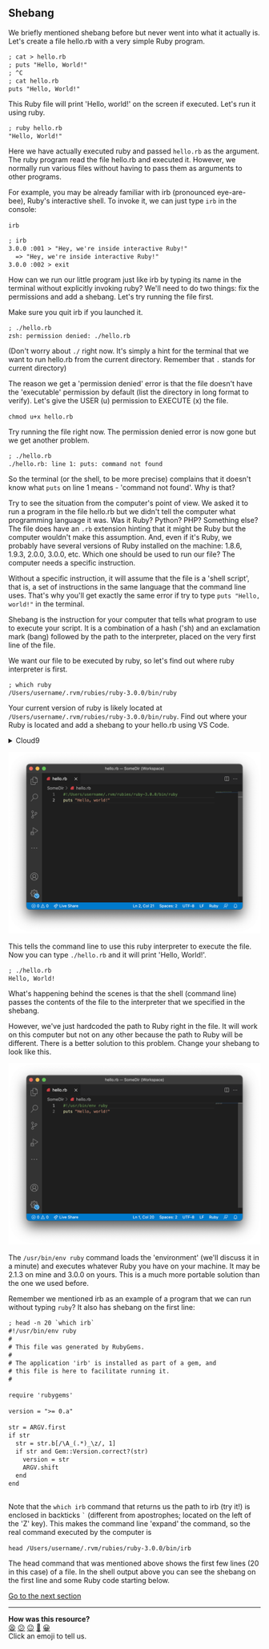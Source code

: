 ## Shebang
We briefly mentioned shebang before but never went into what it actually is. Let's create a file hello.rb with a very simple Ruby program.

```shell
; cat > hello.rb
; puts "Hello, World!"
; ^C
; cat hello.rb
puts "Hello, World!"

```

This Ruby file will print 'Hello, world!' on the screen if executed. Let's run it using ruby.

```shell
; ruby hello.rb
"Hello, World!"

```

Here we have actually executed ruby and passed `hello.rb` as the argument. The ruby program read the file hello.rb and executed it. However, we normally run various files without having to pass them as arguments to other programs.

For example, you may be already familiar with irb (pronounced eye-are-bee), Ruby's interactive shell. To invoke it, we can just type `irb` in the console:

`irb`

```shell
; irb
3.0.0 :001 > "Hey, we're inside interactive Ruby!"
  => "Hey, we're inside interactive Ruby!"
3.0.0 :002 > exit

```

How can we run our little program just like irb by typing its name in the terminal without explicitly invoking ruby? We'll need to do two things: fix the permissions and add a shebang. Let's try running the file first.

Make sure you quit irb if you launched it.

```shell
; ./hello.rb
zsh: permission denied: ./hello.rb

```

(Don't worry about `./` right now. It's simply a hint for the terminal that we want to run hello.rb from the current directory. Remember that `.` stands for current directory)

The reason we get a 'permission denied' error is that the file doesn't have the 'executable' permission by default (list the directory in long format to verify). Let's give the USER (u) permission to EXECUTE (x) the file.

`chmod u+x hello.rb`

Try running the file right now. The permission denied error is now gone but we get another problem.

```shell
; ./hello.rb
./hello.rb: line 1: puts: command not found

```

So the terminal (or the shell, to be more precise) complains that it doesn't know what `puts` on line 1 means - 'command not found'. Why is that?

Try to see the situation from the computer's point of view. We asked it to run a program in the file hello.rb but we didn't tell the computer what programming language it was. Was it Ruby? Python? PHP? Something else? The file does have an `.rb` extension hinting that it might be Ruby but the computer wouldn't make this assumption. And, even if it's Ruby, we probably have several versions of Ruby installed on the machine: 1.8.6, 1.9.3, 2.0.0, 3.0.0, etc. Which one should be used to run our file? The computer needs a specific instruction.

Without a specific instruction, it will assume that the file is a 'shell script', that is, a set of instructions in the same language that the command line uses. That's why you'll get exactly the same error if try to type `puts "Hello, world!"` in the terminal.

Shebang is the instruction for your computer that tells what program to use to execute your script. It is a combination of a hash ('sh) and an exclamation mark (bang) followed by the path to the interpreter, placed on the very first line of the file.

We want our file to be executed by ruby, so let's find out where ruby interpreter is first.

```shell
; which ruby
/Users/username/.rvm/rubies/ruby-3.0.0/bin/ruby

```

Your current version of ruby is likely located at `/Users/username/.rvm/rubies/ruby-3.0.0/bin/ruby`. Find out where your Ruby is located and add a shebang to your hello.rb using VS Code.

<details>
  <summary>Cloud9</summary>
  
  When you run `which ruby` on Cloud9 the output will contain a tilde (~). This won't work in your shebang so put the relative path in there instead like this: `#!../.rvm/rubies/ruby-2.6.3/bin/ruby`
</details>

![Shebang Hardcoded](../images/shebang_hardcoded_ruby.png)

This tells the command line to use this ruby interpreter to execute the file. Now you can type `./hello.rb` and it will print 'Hello, World!'.

```shell
; ./hello.rb
Hello, World!

```

What's happening behind the scenes is that the shell (command line) passes the contents of the file to the interpreter that we specified in the shebang.

However, we've just hardcoded the path to Ruby right in the file. It will work on this computer but not on any other because the path to Ruby will be different. There is a better solution to this problem. Change your shebang to look like this.

![Shebang Hardcoded](../images/shebang_env_ruby.png)

The `/usr/bin/env ruby` command loads the 'environment' (we'll discuss it in a minute) and executes whatever Ruby you have on your machine. It may be 2.1.3 on mine and 3.0.0 on yours. This is a much more portable solution than the one we used before.

Remember we mentioned irb as an example of a program that we can run without typing `ruby`? It also has shebang on the first line:

```shell
; head -n 20 `which irb`
#!/usr/bin/env ruby
# 
# This file was generated by RubyGems.
# 
# The application 'irb' is installed as part of a gem, and
# this file is here to facilitate running it.
# 

require 'rubygems'

version = ">= 0.a"

str = ARGV.first
if str
  str = str.b[/\A_(.*)_\z/, 1]
  if str and Gem::Version.correct?(str)
    version = str
    ARGV.shift
  end
end


```

Note that the `which irb` command that returns us the path to irb (try it!) is enclosed in backticks ``` ` ``` (different from apostrophes; located on the left of the 'Z' key). This makes the command line 'expand' the command, so the real command executed by the computer is

`head /Users/username/.rvm/rubies/ruby-3.0.0/bin/irb`

The head command that was mentioned above shows the first few lines (20 in this case) of a file. In the shell output above you can see the shebang on the first line and some Ruby code starting below.

[Go to the next section](./22_superuser_mode.md)


<!-- BEGIN GENERATED SECTION DO NOT EDIT -->

---

**How was this resource?**  
[😫](https://airtable.com/shrUJ3t7KLMqVRFKR?prefill_Repository=course&prefill_File=foundations/command_line/21_shebang.md&prefill_Sentiment=😫) [😕](https://airtable.com/shrUJ3t7KLMqVRFKR?prefill_Repository=course&prefill_File=foundations/command_line/21_shebang.md&prefill_Sentiment=😕) [😐](https://airtable.com/shrUJ3t7KLMqVRFKR?prefill_Repository=course&prefill_File=foundations/command_line/21_shebang.md&prefill_Sentiment=😐) [🙂](https://airtable.com/shrUJ3t7KLMqVRFKR?prefill_Repository=course&prefill_File=foundations/command_line/21_shebang.md&prefill_Sentiment=🙂) [😀](https://airtable.com/shrUJ3t7KLMqVRFKR?prefill_Repository=course&prefill_File=foundations/command_line/21_shebang.md&prefill_Sentiment=😀)  
Click an emoji to tell us.

<!-- END GENERATED SECTION DO NOT EDIT -->
